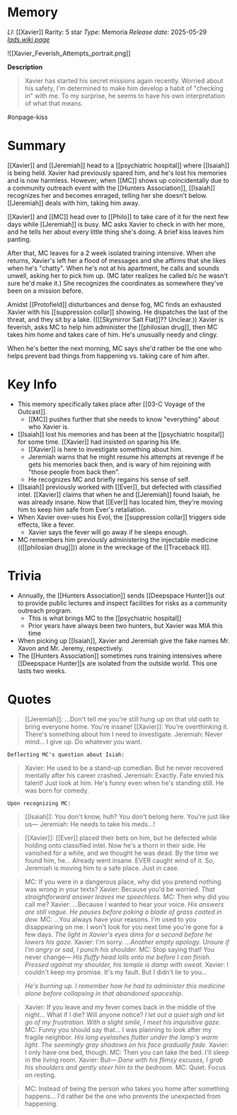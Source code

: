 # Memory
*LI:* [[Xavier]]
Rarity: 5 star
*Type:* Memoria
*Release date:* 2025-05-29
*[lads.wiki page](https://lads.wiki/wiki/Xavier:_Feverish_Attempts)*

![[Xavier_Feverish_Attempts_portrait.png]]

**Description**
> Xavier has started his secret missions again recently. Worried about his safety, I'm determined to make him develop a habit of "checking in" with me. To my surprise, he seems to have his own interpretation of what that means.

#onpage-kiss
# Summary
[[Xavier]] and [[Jeremiah]] head to a [[psychiatric hospital]] where [[Isaiah]] is being held. Xavier had previously spared him, and he's lost his memories and is now harmless. However, when [[MC]] shows up coincidentally due to a community outreach event with the [[Hunters Association]], [[Isaiah]] recognizes her and becomes enraged, telling her she doesn't below. [[Jeremiah]] deals with him, taking him away.

[[Xavier]] and [[MC]] head over to [[Philo]] to take care of it for the next few days while [[Jeremiah]] is busy. MC asks Xavier to check in with her more, and he tells her about every little thing she's doing. A brief kiss leaves him panting. 

After that, MC leaves for a 2 week isolated training intensive. When she returns, Xavier's left her a flood of messages and she affirms that she likes when he's "chatty". When he's not at his apartment, he calls and sounds unwell, asking her to pick him up. (MC later realizes he called b/c he wasn't sure he'd make it.) She recognizes the coordinates as somewhere they've been on a mission before.

Amidst [[Protofield]] disturbances and dense fog, MC finds an exhausted Xavier with his [[suppression collar]] showing. He dispatches the last of the threat, and they sit by a lake. (([[Skymirror Salt Flat]]?? Unclear.)) Xavier is feverish, asks MC to help him administer the [[philosian drug]], then MC takes him home and takes care of him. He's unusually needy and clingy.

When he's better the next morning, MC says she'd rather be the one who helps prevent bad things from happening vs. taking care of him after.

# Key Info
* This memory specifically takes place after [[03-C Voyage of the Outcast]].
	* [[MC]] pushes further that she needs to know "everything" about who Xavier is.
* [[Isaiah]] lost his memories and has been at the [[psychiatric hospital]] for some time. [[Xavier]] had insisted on sparing his life.
	* [[Xavier]] is here to investigate something about him.
	* Jeremiah warns that he might resume his attempts at revenge if he gets his memories back then, and is wary of him rejoining with "those people from back then".
	* He recognizes MC and briefly regains his sense of self.
* [[Isaiah]] previously worked with [[Ever]], but defected with classified intel. [[Xavier]] claims that when he and [[Jeremiah]] found Isaiah, he was already insane. Now that [[Ever]] has located him, they're moving him to keep him safe from Ever's retaliation.
* When Xavier over-uses his Evol, the [[suppression collar]] triggers side effects, like a fever.
	* Xavier says the fever will go away if he sleeps enough.
* MC remembers him previously administering the injectable medicine (([[philosian drug]])) alone in the wreckage of the [[Traceback II]].

# Trivia
* Annually, the [[Hunters Association]] sends [[Deepspace Hunter]]s out to provide public lectures and inspect facilities for risks as a community outreach program.
	* This is what brings MC to the [[psychiatric hospital]]
	* Prior years have always been two hunters, but Xavier was MIA this time
* When picking up [[Isaiah]], Xavier and Jeremiah give the fake names Mr. Xavon and Mr. Jeremy, respectively.
* The [[Hunters Association]] sometimes runs training intensives where [[Deepspace Hunter]]s are isolated from the outside world. This one lasts two weeks.

# Quotes

> [[Jeremiah]]: ...Don't tell me you're still hung up on that old oath to bring everyone home. You're insane!
> [[Xavier]]: You're overthinking it. There's something about him I need to investigate.
> Jeremiah: Never mind... I give up. Do whatever you want.

`Deflecting MC's question about Isiah:`
> Xavier: He used to be a stand-up comedian. But he never recovered mentally after his career crashed.
> Jeremiah: Exactly. Fate envied his talent! Just look at him. He's funny even when he's standing still. He was born for comedy.

`Upon recognizing MC:`
> [[Isaiah]]: You don't know, huh? You don't belong here. You're just like us—
> Jeremiah: He needs to take his meds...!

> [[Xavier]]: [[Ever]] placed their bets on him, but he defected while holding onto classified intel. Now he's a thorn in their side. He vanished for a while, and we thought he was dead. By the time we found him, he... Already went insane. EVER caught wind of it. So, Jeremiah is moving him to a safe place. Just in case.

> MC: If you were in a dangerous place, why did you pretend nothing was wrong in your texts?
> Xavier: Because you'd be worried.
> *That straightforward answer leaves me speechless.*
> MC: Then why did you call me?
> Xavier: ...Because I wanted to hear your voice.
> *His answers are still vague. He pauses before poking a blade of grass coated in dew.*
> MC:  ...You always have your reasons. I'm used to you disappearing on me. I won't look for you next time you're gone for a few days.
> *The light in Xavier's eyes dims for a second before he lowers his gaze.*
> Xavier: I'm sorry.
> *...Another empty apology. Unsure if I'm angry or sad, I punch his shoulder.*
> MC: Stop saying that! You never change—
> *His fluffy head lolls onto me before I can finish. Pressed against my shoulder, his temple is damp with sweat.*
> Xavier: I couldn't keep my promise. It's my fault. But I didn't lie to you...

> *He's burning up. I remember how he had to administer this medicine alone before collapsing in that abandoned spaceship.*

> Xavier: If you leave and my fever comes back in the middle of the night... What if I die? Will anyone notice?
> *I let out a quiet sigh and let go of my frustration. With a slight smile, I meet his inquisitive gaze.*
> MC: Funny you should say that... I was planning to look after my fragile neighbor.
> *His long eyelashes flutter under the lamp's warm light. The seemingly gray shadows on his face gradually fade.*
> Xavier: I only have one bed, though.
> MC: Then you can take the bed. I'll sleep in the living room.
> Xavier: But—
> *Done with his flimsy excuses, I grab his shoulders and gently steer him to the bedroom.*
> MC: Quiet. Focus on resting.

> MC: Instead of being the person who takes you home after something happens... I'd rather be the one who prevents the unexpected from happening.
